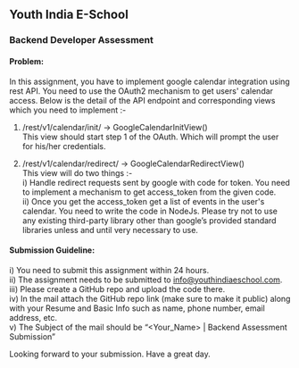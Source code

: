 ## Youth India E-School

### Backend Developer Assessment

#### Problem: 

In this assignment, you have to implement google calendar integration using rest API. You need to use the OAuth2 mechanism to get users' calendar access. Below is the detail of the API endpoint and corresponding views which you need to implement :-

1) /rest/v1/calendar/init/ -> GoogleCalendarInitView()<br>
This view should start step 1 of the OAuth. Which will prompt the user for his/her credentials.

2) /rest/v1/calendar/redirect/ -> GoogleCalendarRedirectView()<br>
This view will do two things :-<br>
i) Handle redirect requests sent by google with code for token. You need to implement a mechanism to get access_token from the given code.<br>
ii) Once you get the access_token get a list of events in the user's calendar.
You need to write the code in NodeJs. Please try not to use any existing third-party library other than google’s provided standard libraries unless and until very necessary to use.


#### Submission Guideline:

i) You need to submit this assignment within 24 hours.<br>
ii) The assignment needs to be submitted to info@youthindiaeschool.com.<br>
iii) Please create a GitHub repo and upload the code there.<br>
iv) In the mail attach the GitHub repo link (make sure to make it public) along with your Resume and Basic Info such as name, phone number, email address, etc.<br>
v) The Subject of the mail should be “<Your_Name> | Backend Assessment Submission”<br>

Looking forward to your submission. Have a great day.
